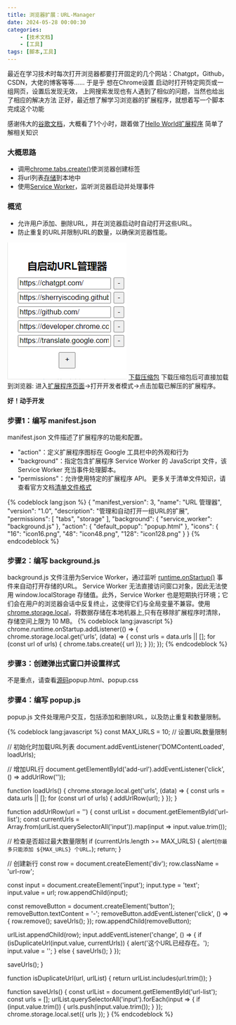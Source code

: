 ```yaml
---
title: 浏览器扩展：URL-Manager
date: 2024-05-28 00:00:30
categories: 
    - [技术文档]
    - [工具]
tags: [脚本,工具]
---
```

最近在学习技术时每次打开浏览器都要打开固定的几个网站：Chatgpt，Github，CSDN，大佬的博客等等......
于是乎 想在Chrome设置 启动时打开特定网页或一组网页，设置后发现无效，
上网搜索发现也有人遇到了相似的问题，当然也给出了相应的解决方法
正好，最近想了解学习浏览器的扩展程序，就想着写一个脚本完成这个功能

感谢伟大的[谷歌文档](https://developer.chrome.com/docs/extensions/get-started?hl=zh-cn)，大概看了1个小时，跟着做了[Hello World扩展程序](https://developer.chrome.com/docs/extensions/get-started/tutorial/hello-world?hl=zh-cn#hello_world) 简单了解相关知识

### 大概思路
+ 调用[chrome.tabs.create()](https://developer.chrome.com/docs/extensions/reference/api/tabs?hl=zh-cn)使浏览器创建标签
+ 将url列表[存储](https://developer.chrome.com/docs/extensions/reference/api/storage?hl=zh-cn)到本地中
+ 使用[Service Worker](https://developer.chrome.com/docs/extensions/develop/concepts/service-workers/basics?hl=zh-cn)，监听浏览器启动并处理事件

### 概览
+ 允许用户添加、删除URL，并在浏览器启动时自动打开这些URL。
+ 防止重复的URL并限制URL的数量，以确保浏览器性能。

![图片](https://raw.githubusercontent.com/SherryIsCoding/SherryPic/img/img/url-manage.png)
[下载压缩包](https://github.com/SherryIsCoding/url-manager) 
下载压缩包后可直接加载到浏览器:
    进入[扩展程序页面](https://github.com/SherryIsCoding/url-manager)->打开开发者模式->点击加载已解压的扩展程序。

**好！动手开发**

### 步骤1：编写 manifest.json
manifest.json 文件描述了扩展程序的功能和配置。
+ "action"：定义扩展程序图标在 Google 工具栏中的外观和行为
+ "background"：指定包含扩展程序 Service Worker 的 JavaScript 文件，该 Service Worker 充当事件处理脚本。
+ "permissions"：允许使用特定的扩展程序 API。
更多关于清单文件知识，请查看官方文档[清单文件格式](https://developer.chrome.com/docs/extensions/reference/manifest?hl=zh-cn)

{% codeblock lang:json %}
{
  "manifest_version": 3,
  "name": "URL 管理器",
  "version": "1.0",
  "description": "管理和自动打开一组URL的扩展",
  "permissions": [
    "tabs",
    "storage"
  ],
  "background": {
    "service_worker": "background.js"
  },
  "action": {
    "default_popup": "popup.html"
  },
  "icons": {
    "16": "icon16.png",
    "48": "icon48.png",
    "128": "icon128.png"
  }
}
{% endcodeblock %}


### 步骤2：编写 background.js
background.js 文件注册为Service Worker，通过监听 [runtime.onStartup()](https://developer.chrome.com/docs/extensions/reference/api/runtime?hl=zh-cn#event-onStartup) 事件来自动打开存储的URL。
Service Worker 无法直接访问窗口对象，因此无法使用 window.localStorage 存储值。此外，Service Worker 也是短期执行环境；它们会在用户的浏览器会话中反复终止，这使得它们与全局变量不兼容。使用 [chrome.storage.local](https://developer.chrome.com/docs/extensions/reference/api/storage?hl=zh-cn#property-local)，将数据存储在本地机器上,只有在移除扩展程序时清除，存储空间上限为 10 MB。
{% codeblock lang:javascript %}
chrome.runtime.onStartup.addListener(() => {
    chrome.storage.local.get('urls', (data) => {
        const urls = data.urls || [];
        for (const url of urls) {
            chrome.tabs.create({ url });
        }
    });
});
{% endcodeblock %}

### 步骤3：创建弹出式窗口并设置样式
不是重点，请查看[源码](https://github.com/SherryIsCoding/url-manager)popup.html、popup.css

### 步骤4：编写 popup.js
popup.js 文件处理用户交互，包括添加和删除URL，以及防止重复和数量限制。

{% codeblock lang:javascript %}
const MAX_URLS = 10; // 设置URL数量限制

// 初始化时加载URL列表
document.addEventListener('DOMContentLoaded', loadUrls);

// 增加URL行
document.getElementById('add-url').addEventListener('click', () => addUrlRow(''));

function loadUrls() {
  chrome.storage.local.get('urls', (data) => {
    const urls = data.urls || [];
    for (const url of urls) {
      addUrlRow(url);
    }
  });
}

function addUrlRow(url = '') {
  const urlList = document.getElementById('url-list');
  const currentUrls = Array.from(urlList.querySelectorAll('input')).map(input => input.value.trim());

  // 检查是否超过最大数量限制
  if (currentUrls.length >= MAX_URLS) {
    alert(`你最多只能添加 ${MAX_URLS} 个URL。`);
    return;
  }

  // 创建新行
  const row = document.createElement('div');
  row.className = 'url-row';

  const input = document.createElement('input');
  input.type = 'text';
  input.value = url;
  row.appendChild(input);

  const removeButton = document.createElement('button');
  removeButton.textContent = '-';
  removeButton.addEventListener('click', () => {
    row.remove();
    saveUrls();
  });
  row.appendChild(removeButton);

  urlList.appendChild(row);
  input.addEventListener('change', () => {
    if (isDuplicateUrl(input.value, currentUrls)) {
      alert('这个URL已经存在。');
      input.value = '';
    } else {
      saveUrls();
    }
  });

  saveUrls();
}

function isDuplicateUrl(url, urlList) {
  return urlList.includes(url.trim());
}

function saveUrls() {
  const urlList = document.getElementById('url-list');
  const urls = [];
  urlList.querySelectorAll('input').forEach(input => {
    if (input.value.trim()) {
      urls.push(input.value.trim());
    }
  });
  chrome.storage.local.set({ urls });
}
{% endcodeblock %}